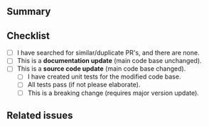 ## Summary
<!-- A brief summary of the PR -->

## Checklist
<!-- [ ] = no, [x] = yes -->

 - [ ] I have searched for similar/duplicate PR's, and there are none.
 - [ ] This is a **documentation update** (main code base unchanged).
 - [ ] This is a **source code update** (main code base changed).
   - [ ] I have created unit tests for the modified code base.
   - [ ] All tests pass (if not please elaborate).
   - [ ] This is a breaking change (requires major version update).

## Related issues
<!-- Any issues this PR addresses -->

